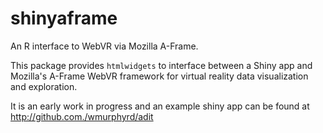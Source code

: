 # shinyaframe

An R interface to WebVR via Mozilla A-Frame.

This package provides `htmlwidgets` to interface between a Shiny app and
Mozilla's A-Frame WebVR framework for virtual reality data visualization and
exploration.

It is an early work in progress and an example shiny app can be found at
http://github.com./wmurphyrd/adit

